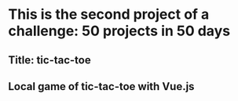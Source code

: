 # This is the second project of a challenge: **50 projects in 50 days**

## **Title:** tic-tac-toe

## Local game of tic-tac-toe with **Vue.js**

